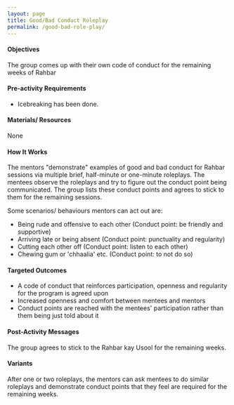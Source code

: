 ```yaml
---
layout: page
title: Good/Bad Conduct Roleplay
permalink: /good-bad-role-play/
---
```


#### Objectives
The group comes up with their own code of conduct for the remaining weeks of Rahbar

#### Pre-activity Requirements
- Icebreaking has been done.

#### Materials/ Resources
None

#### How It Works
The mentors "demonstrate" examples of good and bad conduct for Rahbar sessions via multiple brief, half-minute or one-minute roleplays. The mentees observe the roleplays and try to figure out the conduct point being communicated. The group lists these conduct points and agrees to stick to them for the remaining sessions.

Some scenarios/ behaviours mentors can act out are:

- Being rude and offensive to each other (Conduct point: be friendly and supportive)
- Arriving late or being absent (Conduct point: punctuality and regularity)
- Cutting each other off (Conduct point: listen to each other)
- Chewing gum or 'chhaalia' etc. (Conduct point: to not do so)

#### Targeted Outcomes
- A code of conduct that reinforces participation, openness and regularity for the program is agreed upon
- Increased openness and comfort between mentees and mentors
- Conduct points are reached with the mentees' participation rather than them being just told about it

#### Post-Activity Messages
The group agrees to stick to the Rahbar kay Usool for the remaining weeks.

#### Variants
After one or two roleplays, the mentors can ask mentees to do similar roleplays and demonstrate conduct points that they feel are required for the remaining weeks.
